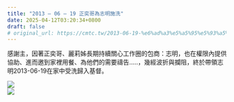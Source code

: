 ```yaml
---
title: "2013 – 06 – 19 正奕哥為志明施洗"
date: 2025-04-12T03:20:34+0800
draft: false
# original_url: https://cmtc.tw/2013-06-19-%e6%ad%a3%e5%a5%95%e5%93%a5%e7%82%ba%e5%bf%97%e6%98%8e%e6%96%bd%e6%b4%97
---
```




感謝主，因著正奕哥、麗莉姊長期持續關心工作圈的包商：志明，也在權限內提供協助、進而邀到家裡用餐、為他們的需要禱告…..，幾經波折與攔阻，終於帶領志明2013-06-19在家中受洗歸入基督。

![](/images/志明受洗1.jpg)
<br>
![](/images/志明受洗2.jpg)